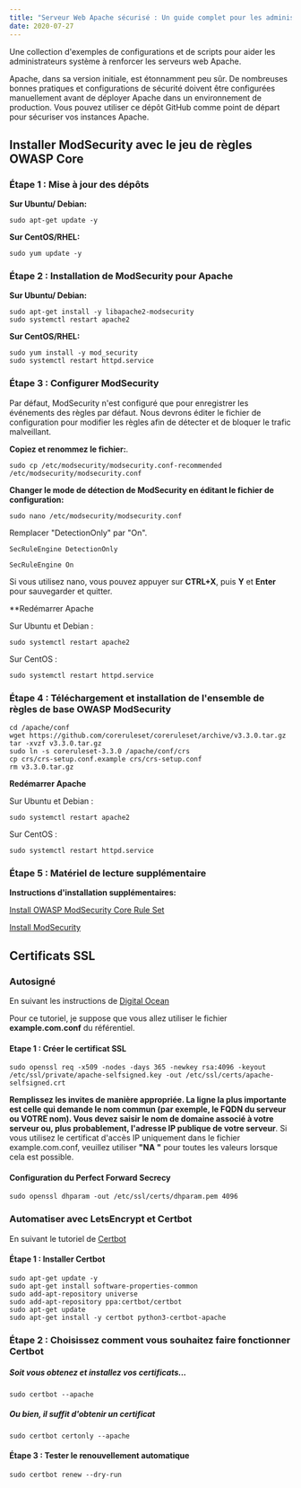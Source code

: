 ```yaml
---
title: "Serveur Web Apache sécurisé : Un guide complet pour les administrateurs système"
date: 2020-07-27
---
```

 Une collection d'exemples de configurations et de scripts pour aider les administrateurs système à renforcer les serveurs web Apache.

Apache, dans sa version initiale, est étonnamment peu sûr. De nombreuses bonnes pratiques et configurations de sécurité doivent être configurées manuellement avant de déployer Apache dans un environnement de production. Vous pouvez utiliser ce dépôt GitHub comme point de départ pour sécuriser vos instances Apache.


## Installer ModSecurity avec le jeu de règles OWASP Core

### Étape 1 : Mise à jour des dépôts
**Sur Ubuntu/ Debian:**
```
sudo apt-get update -y
```
**Sur CentOS/RHEL:**
``` 
sudo yum update -y
```

### Étape 2 : Installation de ModSecurity pour Apache
**Sur Ubuntu/ Debian:**
```
sudo apt-get install -y libapache2-modsecurity
sudo systemctl restart apache2
```
**Sur CentOS/RHEL:**
``` 
sudo yum install -y mod_security
sudo systemctl restart httpd.service
```

### Étape 3 : Configurer ModSecurity

Par défaut, ModSecurity n'est configuré que pour enregistrer les événements des règles par défaut. Nous devrons éditer le fichier de configuration pour modifier les règles afin de détecter et de bloquer le trafic malveillant.

**Copiez et renommez le fichier:**.
```
sudo cp /etc/modsecurity/modsecurity.conf-recommended /etc/modsecurity/modsecurity.conf
```
**Changer le mode de détection de ModSecurity en éditant le fichier de configuration:**
```
sudo nano /etc/modsecurity/modsecurity.conf
```
Remplacer "DetectionOnly" par "On".
```
SecRuleEngine DetectionOnly
```
```
SecRuleEngine On
```
Si vous utilisez nano, vous pouvez appuyer sur **CTRL+X**, puis **Y** et **Enter** pour sauvegarder et quitter.

**Redémarrer Apache

Sur Ubuntu et Debian :
```
sudo systemctl restart apache2
```

Sur CentOS :
```
sudo systemctl restart httpd.service
```
### Étape 4 : Téléchargement et installation de l'ensemble de règles de base OWASP ModSecurity

```
cd /apache/conf
wget https://github.com/coreruleset/coreruleset/archive/v3.3.0.tar.gz
tar -xvzf v3.3.0.tar.gz
sudo ln -s coreruleset-3.3.0 /apache/conf/crs
cp crs/crs-setup.conf.example crs/crs-setup.conf
rm v3.3.0.tar.gz
```
**Redémarrer Apache**

Sur Ubuntu et Debian :
```
sudo systemctl restart apache2
```

Sur CentOS :
```
sudo systemctl restart httpd.service
```
### Étape 5 : Matériel de lecture supplémentaire

**Instructions d'installation supplémentaires:**

[Install OWASP ModSecurity Core Rule Set](https://owasp.org/www-project-modsecurity-core-rule-set/)


[Install ModSecurity](https://phoenixnap.com/kb/setup-configure-modsecurity-on-apache)


## Certificats SSL

### Autosigné

En suivant les instructions de [Digital Ocean](https://www.digitalocean.com/community/tutorials/how-to-create-a-self-signed-ssl-certificate-for-apache-in-ubuntu-16-04)

Pour ce tutoriel, je suppose que vous allez utiliser le fichier **example.com.conf** du référentiel.

#### Etape 1 : Créer le certificat SSL
```
sudo openssl req -x509 -nodes -days 365 -newkey rsa:4096 -keyout /etc/ssl/private/apache-selfsigned.key -out /etc/ssl/certs/apache-selfsigned.crt
```

**Remplissez les invites de manière appropriée. La ligne la plus importante est celle qui demande le nom commun (par exemple, le FQDN du serveur ou VOTRE nom). Vous devez saisir le nom de domaine associé à votre serveur ou, plus probablement, l'adresse IP publique de votre serveur**.
Si vous utilisez le certificat d'accès IP uniquement dans le fichier example.com.conf, veuillez utiliser **"NA "** pour toutes les valeurs lorsque cela est possible.

#### Configuration du Perfect Forward Secrecy
```
sudo openssl dhparam -out /etc/ssl/certs/dhparam.pem 4096
```



### Automatiser avec LetsEncrypt et Certbot

En suivant le tutoriel de [Certbot](https://certbot.eff.org/lets-encrypt/ubuntubionic-apache.html)

#### Étape 1 : Installer Certbot

```
sudo apt-get update -y
sudo apt-get install software-properties-common
sudo add-apt-repository universe
sudo add-apt-repository ppa:certbot/certbot
sudo apt-get update
sudo apt-get install -y certbot python3-certbot-apache
```
### Étape 2 : Choisissez comment vous souhaitez faire fonctionner Certbot

##### Soit vous obtenez et installez vos certificats...
```
sudo certbot --apache
```

##### Ou bien, il suffit d'obtenir un certificat

```
sudo certbot certonly --apache
```

#### Étape 3 : Tester le renouvellement automatique

```
sudo certbot renew --dry-run
```





